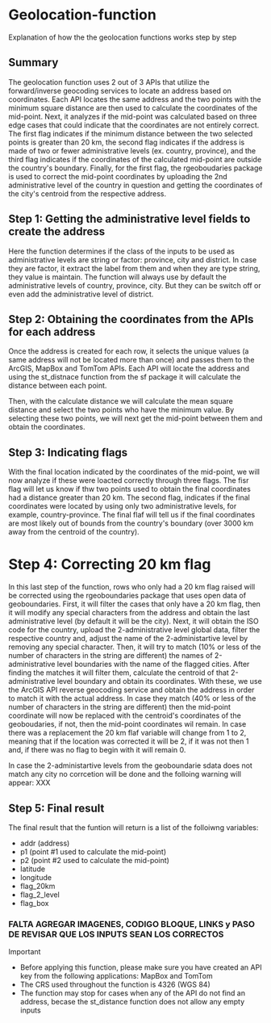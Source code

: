 # Geolocation-function
Explanation of how the the geolocation functions works step by step

## Summary
The geolocation function uses 2 out of 3 APIs that utilize the forward/inverse geocoding services to locate an address based on coordinates. Each API locates the same
address and the two points with the minimum square distance are then used to calculate the coordinates of the mid-point. Next, it analyzes if the mid-point was 
calculated based on three edge cases that could indicate that the coordinates are not entirely correct. The first flag indicates if the minimum distance between the two
selected points is greater than 20 km, the second flag indicates if the address is made of two or fewer administrative levels (ex. country, province), and the third
flag indicates if the coordinates of the calculated mid-point are outside the country's boundary. Finally, for the first flag, the rgeoboudaries package is used to
correct the mid-point coordinates by uploading the 2nd administrative level of the country in question and getting the coordinates of the city's centroid from the
respective address. 

## Step 1: Getting the administrative level fields to create the address
Here the function determines if the class of the inputs to be used as administrative levels are string or factor: province, city and district. In case they are factor,
it extract the label from them and when they are type string, they value is maintain. The function will always use by default the administrative levels of country, 
province, city. But they can be switch off or even add the administrative level of district.

## Step 2: Obtaining the coordinates from the APIs for each address
Once the address is created for each row, it selects the unique values (a same address will not be located more than once) and passes them to the ArcGIS, MapBox
and TomTom APIs. Each API will locate the address and using the st_distnace function from the sf package it will calculate the distance between each point.

Then, with the calculate distance we will calculate the mean square distance and select the two points who have the minimum value. By selecting these two points,
we will next get the mid-point between them and obtain the coordinates.

## Step 3: Indicating flags
With the final location indicated by the coordinates of the mid-point, we will now analyze if these were loacted correctly through three flags. The fisr flag
will let us know if thw two points used to obtain the final coordinates had a distance greater than 20 km. The second flag, indicates if the final coordinates
were located by using only two administrative levels, for example, country-province. The final flaf will tell us if the final coordinates are most likely out
of bounds from the country's boundary (over 3000 km away from the centroid of the country).

# Step 4: Correcting 20 km flag
In this last step of the function, rows who only had a 20 km flag raised will be corrected using the rgeoboundaries package that uses open data of geoboundaries.
First, it will filter the cases that only have a 20 km flag, then it will modify any special characters from the address and obtain the last administrative level
(by default it will be the city). Next, it will obtain the ISO code for the country, upload the 2-administrative level global data, filter the respective country
and, adjust the name of the 2-administartive level by removing any special character. Then, it will try to match (10% or less of the number of characters in the
string are different) the names of 2-administrative level boundaries with the name of the flagged cities. After finding the matches it will filter them, calculate
the centroid of that 2-administrative level boundary and obtain its coordinates. With these, we use the ArcGIS API reverse geocoding service and obtain the address
in order to match it with the actual address. In case they match (40% or less of the number of characters in the string are different) then the mid-point coordinate
will now be replaced with the centroid's coordinates of the geoboudaries, if not, then the mid-point coordinates wil remain. In case there was a replacement the
20 km flaf variable will change from 1 to 2, meaning that if the location was corrected it will be 2, if it was not then 1 and, if there was no flag to begin with
it will remain 0.

In case the 2-administartive levels from the geoboundarie sdata does not match any city no corrcetion will be done and the folloing warning will appear: XXX

## Step 5: Final result
The final result that the funtion will return is a list of the folloiwng variables:
* addr (address)
* p1 (point #1 used to calculate the mid-point)
* p2 (point #2 used to calculate the mid-point)
* latitude
* longitude
* flag_20km
* flag_2_level
* flag_box
 
### FALTA AGREGAR IMAGENES, CODIGO BLOQUE, LINKS y PASO DE REVISAR QUE LOS INPUTS SEAN LOS CORRECTOS 

> [!IMPORTANT]
>* Before applying this function, please make sure you have created an API key from the following applications: MapBox and TomTom
>* The CRS used throughout the function is 4326 (WGS 84)
>* The function may stop for cases when any of the API do not find an address, becase the st_distance function does not allow any empty inputs




